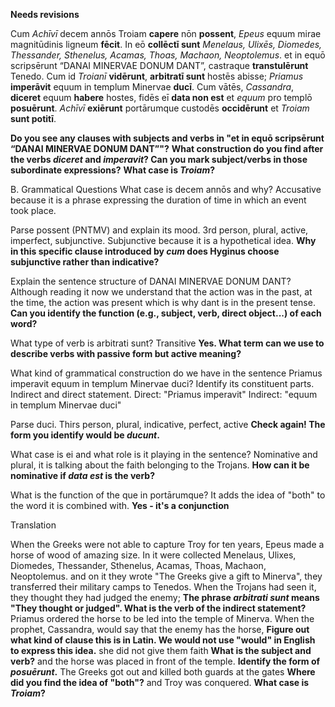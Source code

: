**Needs revisions**

Cum *Achīvī* decem annōs Troiam **capere** nōn **possent**, *Epeus* equum mirae magnitūdinis ligneum **fēcit**.
In eō **collēctī sunt** *Menelaus, Ulixēs, Diomedes, Thessander, Sthenelus, Acamas, Thoas, Machaon, Neoptolemus*.
et in equō scripsērunt “DANAI MINERVAE DONUM DANT”,
castraque **transtulērunt** Tenedo.
Cum id *Troianī* **vidērunt**, **arbitratī sunt** hostēs abisse; *Priamus* **imperāvit** equum in templum Minervae **ducī**.
Cum vātēs, *Cassandra*, **diceret** equum **habere** hostes, fidēs eī **data non est** et *equum* pro templō **posuērunt**.
*Achīvī* **exiērunt** portārumque custodēs **occidērunt** et *Troiam* **sunt potitī**.

**Do you see any clauses with subjects and verbs in "et in equō scripsērunt “DANAI MINERVAE DONUM DANT”"?**
**What construction do you find after the verbs *diceret* and *imperavit*?  Can you mark subject/verbs in those subordinate expressions?**
**What case is *Troiam*?**

B. Grammatical Questions
What case is decem annōs and why? Accusative because it is a phrase expressing the duration of time in which an event took place.

Parse possent (PNTMV) and explain its mood. 3rd person, plural, active, imperfect, subjunctive. Subjunctive because it is a hypothetical idea. **Why in this specific clause introduced by *cum* does Hyginus choose subjunctive rather than indicative?**

Explain the sentence structure of DANAI MINERVAE DONUM DANT? Although reading it now we understand that the action was in the past, at the time, the action was present which is why dant is in the present tense. **Can you identify the function (e.g., subject, verb, direct object...) of each word?**

What type of verb is arbitrati sunt? Transitive **Yes. What term can we use to describe verbs with  passive form but active meaning?**

What kind of grammatical construction do we have in the sentence Priamus imperavit equum in templum Minervae duci? Identify its constituent parts. Indirect and direct statement. Direct: "Priamus imperavit" Indirect: "equum in templum Minervae duci"

Parse duci. Thirs person, plural, indicative, perfect, active **Check again! The form you identify would be *ducunt*.**

What case is ei and what role is it playing in the sentence? Nominative and plural, it is talking about the faith belonging to the Trojans.  **How can it be nominative if *data est* is the verb?**

What is the function of the que in portārumque? It adds the idea of "both" to the word it is combined with. **Yes - it's a conjunction**

Translation

When the Greeks were not able to capture Troy for ten years, Epeus made a horse of wood of amazing size.
In it were collected Menelaus, Ulixes, Diomedes, Thessander, Sthenelus, Acamas, Thoas, Machaon, Neoptolemus.
and on it they wrote "The Greeks give a gift to Minerva", they transferred their military camps to Tenedos.
When the Trojans had seen it, they thought they had judged the enemy;  **The phrase *arbitrati sunt* means "They thought or judged".  What is the verb of the indirect statement?**
Priamus ordered the horse to be led into the temple of Minerva.
When the prophet, Cassandra, would say that the enemy has the horse,  **Figure out what kind of clause this is in Latin.  We would not use "would" in English to express this idea.**
she did not give them faith **What is the subject and verb?**
and the horse was placed in front of the temple. **Identify the form of *posuērunt*.**
The Greeks got out and killed both guards at the gates **Where did you find the idea of "both"?**
and Troy was conquered. **What case is *Troiam*?**
